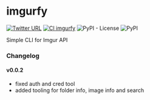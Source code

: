 # imgurfy
[![Twitter URL](https://img.shields.io/twitter/follow/samapriyaroy?style=social)](https://twitter.com/intent/follow?screen_name=samapriyaroy)
[![CI imgurfy](https://github.com/samapriya/imgurfy/actions/workflows/CI_imgurfy.yml/badge.svg)](https://github.com/samapriya/imgurfy/actions/workflows/CI_imgurfy.yml)
![PyPI - License](https://img.shields.io/pypi/l/imgurfy)
![PyPI](https://img.shields.io/pypi/v/imgurfy)

Simple CLI for Imgur API


### Changelog

#### v0.0.2
- fixed auth and cred tool
- added tooling for folder info, image info and search
